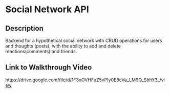# Social Network API
## Description
Backend for a hypothetical social network with CRUD operations for users and thoughts (posts), with the ability to add and delete reactions(comments) and friends. 
## Link to Walkthrough Video
https://drive.google.com/file/d/1F3uOVHFuZ5vPIy0E8cVa_LM9Q_SbhY3_/view